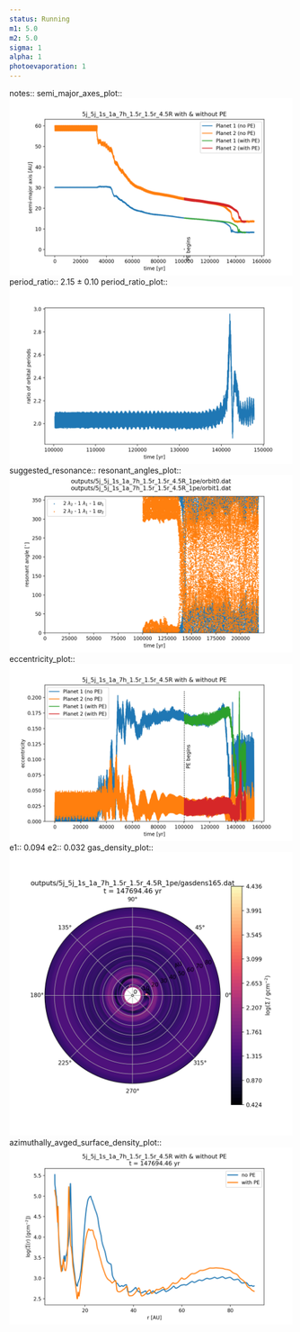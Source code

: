 ```yaml
---
status: Running
m1: 5.0
m2: 5.0
sigma: 1
alpha: 1
photoevaporation: 1
---
```


notes::
semi_major_axes_plot:: ![semi_major_axes_5j_5j_1s_1a_7h_1.5r_1.5r_4.5R_1pe.png](plots/semi_major_axes/semi_major_axes_5j_5j_1s_1a_7h_1.5r_1.5r_4.5R_1pe.png)
period_ratio:: 2.15 ± 0.10
period_ratio_plot:: ![period_ratio_5j_5j_1s_1a_7h_1.5r_1.5r_4.5R_1pe.png](plots/period_ratio/period_ratio_5j_5j_1s_1a_7h_1.5r_1.5r_4.5R_1pe.png)
suggested_resonance:: 
resonant_angles_plot:: ![resonant_angles_5j_5j_1s_1a_7h_1.5r_1.5r_4.5R_1pe.png](plots/resonant_angles/resonant_angles_5j_5j_1s_1a_7h_1.5r_1.5r_4.5R_1pe.png)
eccentricity_plot:: ![eccentricity_5j_5j_1s_1a_7h_1.5r_1.5r_4.5R_1pe.png](plots/eccentricity/eccentricity_5j_5j_1s_1a_7h_1.5r_1.5r_4.5R_1pe.png)
e1:: 0.094
e2:: 0.032
gas_density_plot:: ![gas_density_5j_5j_1s_1a_7h_1.5r_1.5r_4.5R_1pe.png](plots/gas_density/gas_density_5j_5j_1s_1a_7h_1.5r_1.5r_4.5R_1pe.png)
azimuthally_avged_surface_density_plot:: ![azimuthally_avged_surface_density_5j_5j_1s_1a_7h_1.5r_1.5r_4.5R_1pe.png](plots/azimuthally_avged_surface_density/azimuthally_avged_surface_density_5j_5j_1s_1a_7h_1.5r_1.5r_4.5R_1pe.png)
